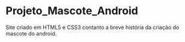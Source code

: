 # Projeto_Mascote_Android
 Site criado em HTML5 e CSS3 contanto a breve história da criação do mascote do android.

